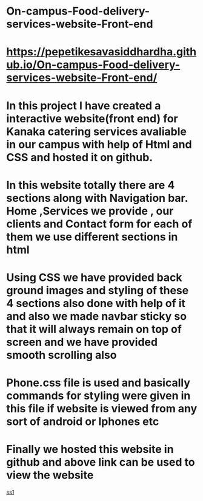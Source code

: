 # On-campus-Food-delivery-services-website-Front-end
# https://pepetikesavasiddhardha.github.io/On-campus-Food-delivery-services-website-Front-end/
# In this project I have created a interactive website(front end) for Kanaka catering services avaliable in our campus with help of Html and CSS and hosted it on github.
# In this website totally there are 4 sections along with Navigation bar. Home ,Services we provide , our clients and Contact form for each of them we use different    sections in html
# Using CSS we have provided back ground images and styling of these 4 sections also done with help of it and also we made navbar sticky so that it will always remain on top of screen and we have provided smooth scrolling also
# Phone.css file is used and basically commands for styling were given in this file if website is viewed from any sort of android or Iphones etc
# Finally we hosted this website in github and above link can be used to view the website
[ss1](https://user-images.githubusercontent.com/70747076/167240211-bb29eaa1-3b5f-46e3-88cc-71b95054edaa.png)
